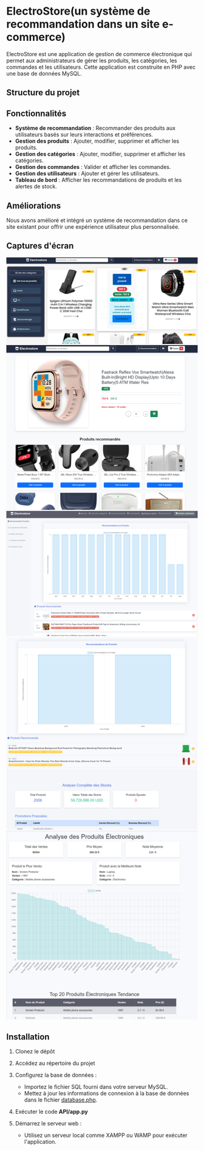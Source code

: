 
# ElectroStore(un système de recommandation dans un site e-commerce)

ElectroStore est une application de gestion de commerce électronique qui permet aux administrateurs de gérer les produits, les catégories, les commandes et les utilisateurs. Cette application est construite en PHP avec une base de données MySQL.

## Structure du projet


## Fonctionnalités
- **Système de recommandation** : Recommander des produits aux utilisateurs basés sur leurs interactions et préférences.
- **Gestion des produits** : Ajouter, modifier, supprimer et afficher les produits.
- **Gestion des catégories** : Ajouter, modifier, supprimer et afficher les catégories.
- **Gestion des commandes** : Valider et afficher les commandes.
- **Gestion des utilisateurs** : Ajouter et gérer les utilisateurs.
- **Tableau de bord** : Afficher les recommandations de produits et les alertes de stock.

## Améliorations

Nous avons  amélioré et intégré un système de recommandation dans ce site existant pour offrir une expérience utilisateur plus personnalisée.

## Captures d'écran

![Capture d'écran 1](screen/tout-produit.png)
![Capture d'écran 2](screen/produit.png)
![Capture d'écran 3](screen/admin1.png)
![Capture d'écran 4](screen/admin2.png)
![Capture d'écran 5](screen/admin3.png)



## Installation

1. Clonez le dépôt 
   

2. Accédez au répertoire du projet 
   

3. Configurez la base de données :
    - Importez le fichier SQL fourni dans votre serveur MySQL.
    - Mettez à jour les informations de connexion à la base de données dans le fichier [database.php](http://_vscodecontentref_/20).

4. Exécuter le code **API/app.py**



5. Démarrez le serveur web :
    - Utilisez un serveur local comme XAMPP ou WAMP pour exécuter l'application.




